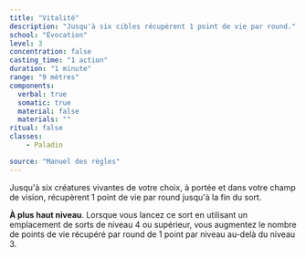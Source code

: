 ```yaml
---
title: "Vitalité"
description: "Jusqu'à six cibles récupèrent 1 point de vie par round."
school: "Évocation"
level: 3
concentration: false
casting_time: "1 action"
duration: "1 minute"
range: "9 mètres"
components:
  verbal: true
  somatic: true
  material: false
  materials: ""
ritual: false
classes:
    - Paladin

source: "Manuel des règles"
---
```

Jusqu'à six créatures vivantes de votre choix, à portée et dans votre champ de vision, récupèrent 1 point de vie par round jusqu'à la fin du sort.

**À plus haut niveau**. Lorsque vous lancez ce sort en utilisant un emplacement de sorts de niveau 4 ou supérieur, vous augmentez le nombre de points de vie récupéré par round de 1 point par niveau au-delà du niveau 3.
